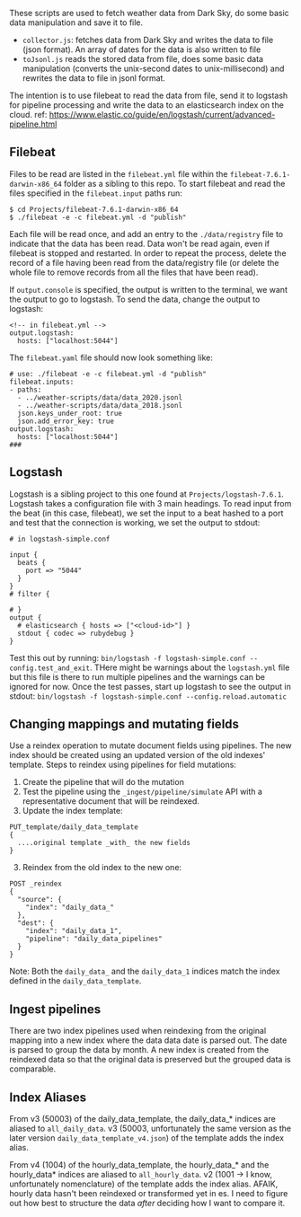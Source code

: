 These scripts are used to fetch weather data from Dark Sky, do some basic data manipulation and save it to file.

- `collector.js`: fetches data from Dark Sky and writes the data to file (json format). An array of dates for the data is also written to file
- `toJsonl.js` reads the stored data from file, does some basic data manipulation (converts the unix-second dates to unix-millisecond) and rewrites the data to file in jsonl format.

The intention is to use filebeat to read the data from file, send it to logstash for pipeline processing and write the data to an elasticsearch index on the cloud.
ref: https://www.elastic.co/guide/en/logstash/current/advanced-pipeline.html

## Filebeat
Files to be read are listed in the `filebeat.yml` file within the `filebeat-7.6.1-darwin-x86_64` folder as a sibling to this repo.
To start filebeat and read the files specified in the `filebeat.input` paths run:
```
$ cd Projects/filebeat-7.6.1-darwin-x86_64
$ ./filebeat -e -c filebeat.yml -d "publish"
```
Each file will be read once, and add an entry to the `./data/registry` file to indicate that the data has been read.
Data won't be read again, even if filebeat is stopped and restarted. In order to repeat the process, delete the record of a file having been read from the data/registry file (or delete the whole file to remove records from all the files that have been read).

If `output.console` is specified, the output is written to the terminal, we want the output to go to logstash.
To send the data, change the output to logstash:
```
<!-- in filebeat.yml -->
output.logstash:
  hosts: ["localhost:5044"]
```
The `filebeat.yaml` file should now look something like:
```
# use: ./filebeat -e -c filebeat.yml -d "publish"
filebeat.inputs:
- paths:
  - ../weather-scripts/data/data_2020.jsonl
  - ../weather-scripts/data/data_2018.jsonl
  json.keys_under_root: true
  json.add_error_key: true
output.logstash:
  hosts: ["localhost:5044"]
###

```
## Logstash
Logstash is a sibling project to this one found at `Projects/logstash-7.6.1`.
Logstash takes a configuration file with 3 main headings. To read input from the beat (in this case, filebeat), we set the input to a beat hashed to a port and test that the connection is working, we set the output to stdout:
```
# in logstash-simple.conf

input {
  beats {
    port => "5044"
  }
}
# filter {

# }
output {
  # elasticsearch { hosts => ["<cloud-id>"] }
  stdout { codec => rubydebug }
}
```
Test this out by running: `bin/logstash -f logstash-simple.conf --config.test_and_exit`. THere might be warnings about the `logstash.yml` file but this file is there to run multiple pipelines and the warnings can be ignored for now.
Once the test passes, start up logstash to see the output in stdout:
`bin/logstash -f logstash-simple.conf --config.reload.automatic`


## Changing mappings and mutating fields

Use a reindex operation to mutate document fields using pipelines. The new index should be created using an updated version of the old indexes' template.
Steps to reindex using pipelines for field mutations:
1. Create the pipeline that will do the mutation
2. Test the pipeline using the `_ingest/pipeline/simulate` API with a representative document that will be reindexed.
3. Update the index template:
```
PUT_template/daily_data_template
{
  ....original template _with_ the new fields
}
```
3. Reindex from the old index to the new one:
```
POST _reindex
{
  "source": {
    "index": "daily_data_"
  },
  "dest": {
    "index": "daily_data_1",
    "pipeline": "daily_data_pipelines"
  }
}
```
Note: Both the `daily_data_` and the `daily_data_1` indices match the index defined in the `daily_data_template`.

## Ingest pipelines
There are two index pipelines used when reindexing from the original mapping into a new index where the data data date is parsed out. The date is parsed to group the data by month. A new index is created from the reindexed data so that the original data is preserved but the grouped data is comparable.

## Index Aliases

From v3 (50003) of the daily_data_template, the daily_data_* indices are aliased to `all_daily_data`.
v3 (50003, unfortunately the same version as the later version `daily_data_template_v4.json`) of the template adds the index alias.

From v4 (1004) of the hourly_data_template, the hourly_data_* and the hourly_data* indices are aliased to `all_hourly_data`.
v2 (1001 -> I know, unfortunately nomenclature) of the template adds the index alias.
AFAIK, hourly data hasn't been reindexed or transformed yet in es. I need to figure out how best to structure the data _after_ deciding how I want to compare it.
